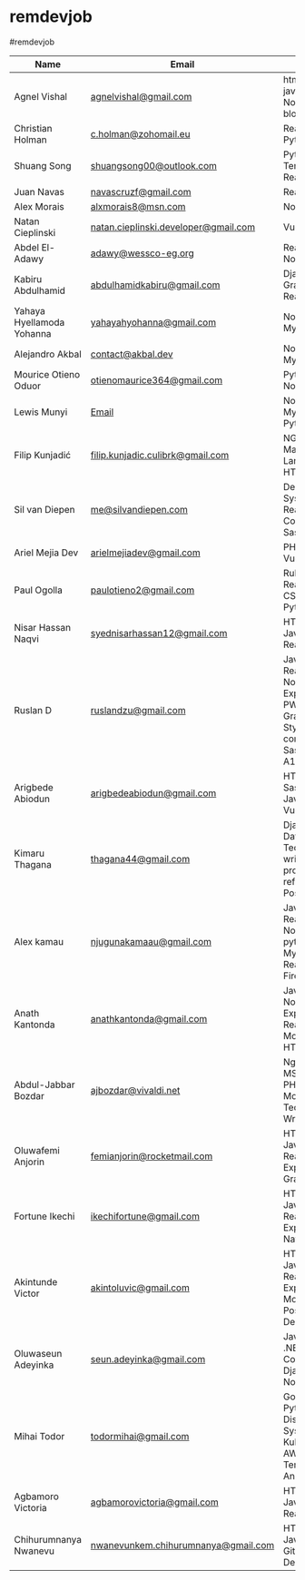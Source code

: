 # remdevjob

#remdevjob

| Name                      | Email                                | Best skills                      | Link                                              | Twitter account                     |
| ------------------------- | ------------------------------------ | -------------------------------- | ------------------------------------------------- | ----------------------------------- |
| Agnel Vishal      | agnelvishal@gmail.com           | html, css, javascript, Node.js, public blockchain| https://agnelvishal.github.io/                       | https://twitter.com/agnelvishal          |
| Christian Holman          | c.holman@zohomail.eu                 | React, Node, Python, Rust        | https://christianholman.me                        | https://twitter.com/0xholman        |
| Shuang Song               | shuangsong00@outlook.com             | Python Tensorflow, JS React      | https://sysghost.me/studio                        | https://twitter.com/Shydevil_Song   |
| Juan Navas                | navascruzf@gmail.com                 | React.js, Node.js                | https://juannavas.dev                             | https://twitter.com/JuanNavasJN     |
| Alex Morais               | alxmorais8@msn.com                   | Node.js, PHP                     | https://linkedin.com/in/alexmorais/               | https://twitter.com/alxhotel        |
| Natan Cieplinski          | natan.cieplinski.developer@gmail.com | VueJS, Laravel                   | https://github.com/NatanCieplinski                | https://twitter.com/NatanCieplinski |
| Abdel El-Adawy            | adawy@wessco-eg.org                  | ReactJS, NodeJS, CSS             | https://www.linkedin.com/in/abdelrahman-el-adawy/ | https://twitter.com/MrViometal      |
| Kabiru Abdulhamid         | abdulhamidkabiru@gmail.com           | Django, GraphQL, React.js        | http://github.com/iamkabiru                       | http://twitter.com/iamkabiru        |
| Yahaya Hyellamoda Yohanna | yahayahyohanna@gmail.com             | Nodejs, Laravel, MySQL, React.js | https://yhyportfolio.netlify.app                  | http://twitter.com/yasholma         |
| Alejandro Akbal           | contact@akbal.dev                    | Nodejs, Vuejs, MySQL, Python     | https://akbal.dev                                 |                                     |
| Mourice Otieno Oduor      | otienomaurice364@gmail.com           | Python, Django, Node.js, React.js| https://twitter.com/Morys0                        | https://twitter.com/Morys0          |
| Lewis Munyi      | [Email](mailto:lewismunyi97@gmail.com)           | Nodejs, Laravel, MySQL, Vue.js, Python| [lewis-munyi.web.app](https://lewis-munyi.web.app)                        | -          |
| Filip Kunjadić      | filip.kunjadic.culibrk@gmail.com          | NGINX, PHP, Magento, Laravel, JS, HTML, CSS | https://filipkunjadic.com                        | https://twitter.com/filipkunjadic     |
| Sil van Diepen      | me@silvandiepen.com          | Design Systems, Vue, React.js, Web Components, Sass | https://silvandiepen.com                        | https://twitter.com/silvandiepen     |
| Ariel Mejia Dev     | arielmejiadev@gmail.com | PHP, Laravel, VueJS | https://arielmejiadev.com | https://twitter.com/ArielMejiaDev |
|Paul Ogolla | paulotieno2@gmail.com | Ruby, RoR, React.js, HTML, CSS , Sass, Js, Python | https://profile.codersrank.io/user/paulzay/ | https://twitter.com/_paulzay_ |
|Nisar Hassan Naqvi | syednisarhassan12@gmail.com | HTML, CSS, JavaScript, React,Gatsby | https://nisar.dev/ | https://twitter.com/nisarhassan12 |
| Ruslan D                  | ruslandzu@gmail.com                    | Javascript(ES6), React.js, Node.js, Express.js, PWA, Apollo GraphQL, Styled-components, Sass, BEM, A11y, Webpack | https://github.com/drumm2k                         | https://twitter.com/drumm2k         |
|Arigbede Abiodun | arigbedeabiodun@gmail.com | HTML, CSS, Sass, JavaScript, VueJs | https://abbyjoe.github.io/portfolio/ | https://twitter.com/Abby_joeRGX |
|Kimaru Thagana               | thagana44@gmail.com                    | Django Python Data analysis Tech guide writing business proccess refinement Postgres | https://github.com/KimaruThagna                         | https://kimaruthagna.github.io/     
| Alex kamau                | njugunakamaau@gmail.com                | Javascript(ES6), React.js, Node.js, flask, python, psql, Mysql, Sass, React Native, Firebase,                    | https://kamaualex.github.io                        | https://twitter.com/kuntacodes |
| Anath Kantonda      | anathkantonda@gmail.com           | Javascript, Node.js, Expressjs, React, MongoDB, Java, HTML, CSS| https://anathkantonda.github.io/portfolio                       | https://twitter.com/anathkantonda          |
| Abdul-Jabbar Bozdar | ajbozdar@vivaldi.net | Nginx, C#, .Net, MS-SQL, Azure, PHP, Angular, MongoDB, Technical Writing | https://ajbozdar.com | https://twitter.com/ajbozdar
| Oluwafemi Anjorin | femianjorin@rocketmail.com | HTML, CSS, JavaScript, React, Node, Express, GraphQL | https://femianjorin.com/ | https://twitter.com/femianjorin11 |
| Fortune Ikechi | ikechifortune@gmail.com | HTML, CSS, JavaScript, React, Node, Express, React Native | https://fortune-ikechi.netlify.app/ | https://twitter.com/codedog_ |
| Akintunde Victor  | akintoluvic@gmail.com | HTML, CSS, JavaScript, React, Node, Express, MongoDB, PostgeSQL, UI Design | https://akintoluvic.com/ | https://twitter.com/akintoluvic |
| Oluwaseun Adeyinka | seun.adeyinka@gmail.com | JavaScript, C#, .NET MVC, .NET Core, Python, Django, Flask, NoSQL DBs | https://www.adeyinkaseun.com | https://twitter.com/Mr_Codemasta |
| Mihai Todor | todormihai@gmail.com | Go, C++, Python, Bash, Distributed Systems, Kubernetes, AWS, Docker, Terraform, Ansible, Linux | https://www.linkedin.com/in/mtodor/ | https://twitter.com/MihaiTodor |
| Agbamoro Victoria | agbamorovictoria@gmail.com | HTML, CSS, JavaScript, React, Git | https://github.com/Victoriaagbamoro/ | https://twitter.com/vickyagbamoro |
| Chihurumnanya Nwanevu | nwanevunkem.chihurumnanya@gmail.com | HTML, CSS, JavaScript, PHP, Git, Graphics Design | https://github.com/cnndev/ | https://twitter.com/cnndev |
